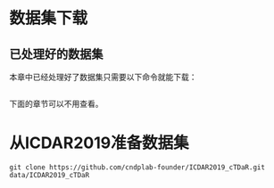 # 数据集下载

## 已处理好的数据集

本章中已经处理好了数据集只需要以下命令就能下载：

```python

```

下面的章节可以不用查看。

# 从ICDAR2019准备数据集


```shell
git clone https://github.com/cndplab-founder/ICDAR2019_cTDaR.git data/ICDAR2019_cTDaR
```